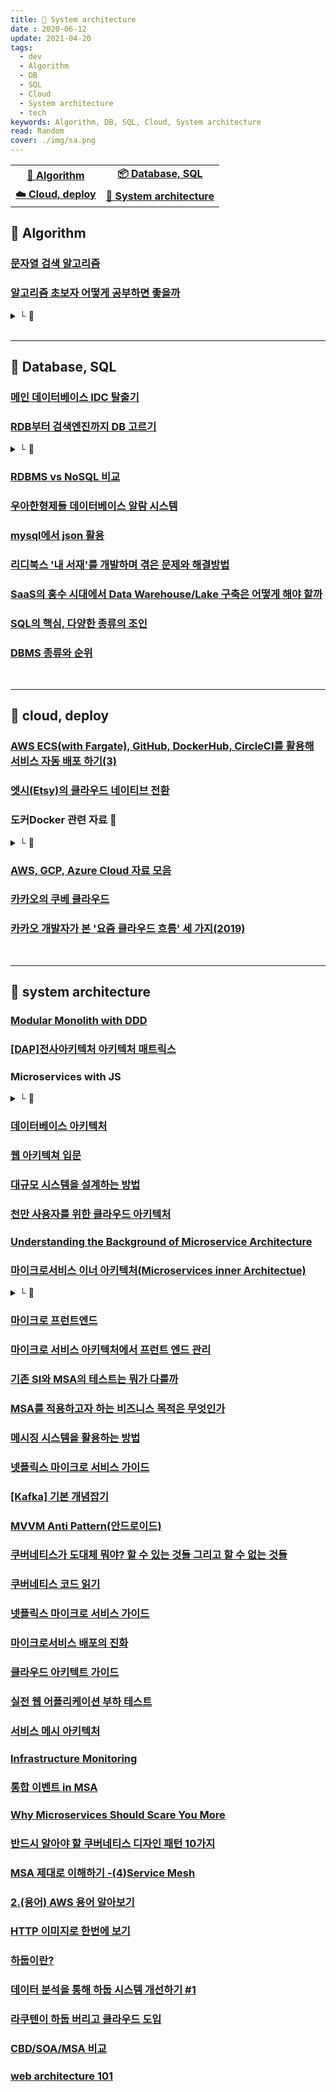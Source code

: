 ```yaml
---
title: 🧩 System architecture
date : 2020-06-12
update: 2021-04-20
tags:
  - dev
  - Algorithm
  - DB
  - SQL
  - Cloud
  - System architecture
  - tech
keywords: Algorithm, DB, SQL, Cloud, System architecture
read: Random
cover: ./img/sa.png
---
```


|   |   |
|:---:|:---:|  
|**[🧶 Algorithm](./#-algorithm)**|**[📦 Database, SQL](./#-database-sql)**|
|**[☁️ Cloud, deploy](./#-cloud-deploy)**|**[🧩 System architecture](./#-system-architecture)**|


## 📄 Algorithm

### [문자열 검색 알고리즘](https://bowbowbow.tistory.com/6?fbclid=IwAR3WKTcKxPMUxOVrq3sy4KjwIzCe1aceKzchQeYUNiQjFtlS5ykZG5Czq7c)

### [알고리즘 초보자 어떻게 공부하면 좋을까](https://spellofstar.github.io/post/how_to_study_algorithms/)
<details><summary> └  📝 </summary>

- 공통적으로 필요한 사항 (구현 능력의 필요성)
- 백준에서 문제 고르는 팁
- 백준 풀어볼 문제 결정하기
- 알고리즘에 시간을 쓸 여유가 있는 경우 공부 방법
- 알고리즘에 시간을 쓸 여유가 그리 없는 경우 공부 방법으로

</details>

<br/>
<hr>

## 📄 Database, SQL

### [메인 데이터베이스 IDC 탈출기](https://woowabros.github.io/experience/2019/12/19/ruby_database.html?fbclid=IwAR0vYzSFIoj36FbUl7q1tuXori0ecU8SHT0ROhoacSSwjjTl5pwbTvxeiAU)

### [RDB부터 검색엔진까지 DB 고르기](http://www.ciokorea.com/news/38041)
<details><summary> └  📝 </summary>

- 관계형 데이터베이스 관리 시스템(Oracle, MySQL, MS Server, PostgreSQL)
- 문서 저장소(MongoDB, 카우치베이스(Couchbase))
- 키-값 저장소(레디스(Redis), 멤캐시드(Memcached))
- 와이드 칼럼(wide-column) 저장소(카산드라(Cassandra), HBase)
- 검색 엔진(엘라스틱 서치(Elasticsearch))

</details>

### [RDBMS vs NoSQL 비교](https://blog.naver.com/kjun612/221922985512)

### [우아한형제들 데이터베이스 알람 시스템](https://woowabros.github.io/experience/2020/03/07/alarm.html)

### [mysql에서 json 활용](https://www.joinc.co.kr/w/man/12/mysql/json)

### [리디북스 '내 서재'를 개발하며 겪은 문제와 해결방법](https://www.ridicorp.com/story/got-developed-as-a-my-library/)

### [SaaS의 홍수 시대에서 Data Warehouse/Lake 구축은 어떻게 해야 할까](https://blog.doosikbae.com/m/128)

### [SQL의 핵심, 다양한 종류의 조인](https://m.blog.naver.com/codeitofficial/222019008042)

### [DBMS 종류와 순위](https://stricky.tistory.com/m/165)





<br/>
<hr>

## 📄 cloud, deploy

### [AWS ECS(with Fargate), GitHub, DockerHub, CircleCI를 활용해 서비스 자동 배포 하기(3)](https://medium.com/day34/deploy-automation-part-3-b9474e12e246)

### [엣시(Etsy)의 클라우드 네이티브 전환](http://www.itworld.co.kr/news/146186)

### 도커Docker 관련 자료 🐳
<details><summary> └  🔗 </summary>

- [도커를 보다 쉽게 이해하기](https://m.facebook.com/groups/395603913908659?view=permalink&id=1747944695341234)
- [SSL을 사용하여 리액트를 도커에 적용](https://codeburst.io/serve-react-apps-with-docker-and-ssl-like-a-boss-e2d6d18553b7)
- [Docker 적용 후 발생한 문제점과 해결 방법](https://engineering.linecorp.com/ko/blog/server-side-test-automation-journey-3/)
- [왜 굳이 도커를 사용해야 하나요](https://www.44bits.io/ko/post/why-should-i-use-docker-container)

</details>

### [AWS, GCP, Azure Cloud 자료 모음](http://it.serverchk.com/)

### [카카오의 쿠베 클라우드](https://tech.kakao.com/2020/06/29/cgroup-driver/)

### [카카오 개발자가 본 '요즘 클라우드 흐름' 세 가지(2019)](https://news.naver.com/main/read.nhn?mode=LSD&mid=sec&oid=092&aid=0002166682&sid1=001)

<br/>
<hr>

## 📄 system architecture

### [Modular Monolith with DDD](https://github.com/kgrzybek/modular-monolith-with-ddd)

### [[DAP]전사아키텍처 아키텍처 매트릭스](https://m.blog.naver.com/oracledo/220587899230)

### Microservices with JS
<details><summary> └  🔗 </summary>

- [Microservices with NodeJS and React](https://www.udemy.com/course/microservices-with-node-js-and-react/)

- [Microservices Demo (Uses the following technologies: Docker (and Docker Compose), React, Node.js, MySQL, Sequelize)](https://github.com/lucaschen/microservices-demo)

- [React/Nodejs Microservices App With Docker and GraphQL](https://youtu.be/gD-WutJH0qc)

- [node.js 이용한 마이크로서비스 앱 만들기(2018)](https://brunch.co.kr/@jowlee/54)

- [안심번호 마이크로서비스 개발하기](https://j.mp/2Z4gUUj)

- [MSA (Microservice Architecture) 마이크로서비스 아키텍처 회고](https://j.mp/2yWNVHt)

- [Microservices in NodeJS](https://nodesource.com/blog/microservices-in-nodejs)

</details>

### [데이터베이스 아키텍처](https://www.joinc.co.kr/w/man/12/aws/bigdata/Fundamentals2)

### [웹 아키텍쳐 입문](https://blog.rhostem.com/posts/2018-07-22-web-architecture-101)

### [대규모 시스템을 설계하는 방법](https://github.com/donnemartin/system-design-primer/blob/master/README.md)

### [천만 사용자를 위한 클라우드 아키텍처](https://aws.amazon.com/ko/blogs/korea/5-years-scalling-up-to-10-million-users/)

### [Understanding the Background of Microservice Architecture](https://medium.com/sw-d/microservice-4609d656ccf8)

### [마이크로서비스 이너 아키텍처(Microservices inner Architectue)](https://bernardokang.blog.me/221949068123)

<details><summary> └  📝 </summary>
- Application Architecture 
- Layered Architecture
- Hexagonal Architecture 
- Presentation Layer (MVC)
- Business Logic(Transaction Script, Domain Model)
- Data Access
</details>

### [마이크로 프런트엔드](https://j.mp/31oxBuM)

### [마이크로 서비스 아키텍처에서 프런트 엔드 관리](https://allegro.tech/2016/03/Managing-Frontend-in-the-microservices-architecture.html)

### [기존 SI와 MSA의 테스트는 뭐가 다를까](https://stmshra.blog.me/221502282484)

### [MSA를 적용하고자 하는 비즈니스 목적은 무엇인가](https://stmshra.blog.me/221975832271)

### [메시징 시스템을 활용하는 방법](https://www.notion.so/in-MSA-947707969dbc4ee49f2835942a4b273e)

### [넷플릭스 마이크로 서비스 가이드](https://dong-life.tistory.com/90)

### [[Kafka] 기본 개념잡기](https://victorydntmd.tistory.com/m/344)

### [MVVM Anti Pattern(안드로이드)](https://dhha22.github.io/androidgi/2020/05/12/mvvm_anti_pattern.html)

### [쿠버네티스가 도대체 뭐야? 할 수 있는 것들 그리고 할 수 없는 것들](https://techit.kr/view/?no=20200524170335)

### [쿠버네티스 코드 읽기](https://sangwook.github.io/2018/06/19/kubernetes-k8s-code.html)

### [넷플릭스 마이크로 서비스 가이드](https://dong-life.tistory.com/90)

### [마이크로서비스 배포의 진화](https://jflip.tistory.com/m/23)

### [클라우드 아키텍트 가이드](https://www.ciokorea.com/news/36284)

### [실전 웹 어플리케이션 부하 테스트](https://imqadotblog.wordpress.com/2020/02/04/loadtesting-1/)

### [서비스 메시 아키텍처](https://medium.com/giljae/service-mesh-architecture-%EC%84%9C%EB%B9%84%EC%8A%A4-%EB%A9%94%EC%8B%9C-%EC%95%84%ED%82%A4%ED%85%8D%EC%B2%98-9c7b87dcb9f0)

### [Infrastructure Monitoring](https://medium.com/nexclipper-io/infrastructure-monitoring-9449ef2791dd)

### [통합 이벤트 in MSA](https://www.notion.so/in-MSA-947707969dbc4ee49f2835942a4b273e)

### [Why Microservices Should Scare You More](https://medium.com/@bghuston/why-microservices-should-scare-you-more-556ab8f3fdb2)

### [반드시 알아야 할 쿠버네티스 디자인 패턴 10가지](https://jflip.tistory.com/m/13)

### [MSA 제대로 이해하기 -(4)Service Mesh](https://velog.io/@tedigom/MSA-%EC%A0%9C%EB%8C%80%EB%A1%9C-%EC%9D%B4%ED%95%B4%ED%95%98%EA%B8%B0-4Service-Mesh-f8k317qn1b)

### [2.(용어) AWS 용어 알아보기](https://brunch.co.kr/@topasvga/76)

### [HTTP 이미지로 한번에 보기](https://camo.githubusercontent.com/4e15cccf2a9277dcca2c8824092547dee7058744/68747470733a2f2f7261776769746875622e636f6d2f666f722d4745542f687474702d6465636973696f6e2d6469616772616d2f6d61737465722f6874747064642e706e67)

### [하둡이란?](https://velog.io/@kimdukbae/Hadoop)

### [데이터 분석을 통해 하둡 시스템 개선하기 #1](https://danbi-ncsoft.github.io/works/2019/12/30/hadoop_usage_analysis_1.html)

### [라쿠텐이 하둡 버리고 클라우드 도입](https://www.ciokorea.com/news/156466)

### [CBD/SOA/MSA 비교](https://m.blog.naver.com/stmshra/221975832271)

### [web architecture 101](https://engineering.videoblocks.com/web-architecture-101-a3224e126947)









